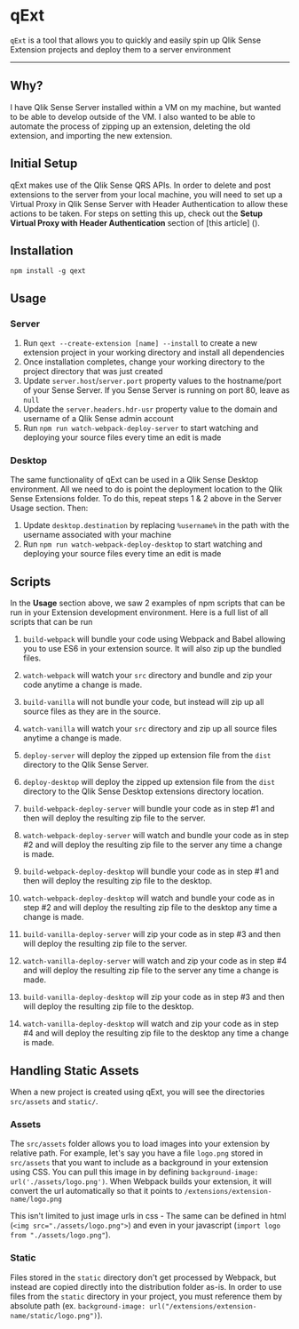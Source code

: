 # qExt

`qExt` is a tool that allows you to quickly and easily spin up Qlik Sense Extension projects and deploy them to a server environment

---

## Why?
I have Qlik Sense Server installed within a VM on my machine, but wanted to be able to develop outside of the VM. I also wanted to be able to automate the process of zipping up an extension, deleting the old extension, and importing the new extension.


## Initial Setup
qExt makes use of the Qlik Sense QRS APIs. In order to delete and post extensions to the server from your local machine, you will need to set up a Virtual Proxy in Qlik Sense Server with Header Authentication to allow these actions to be taken. For steps on setting this up, check out the **Setup Virtual Proxy with Header Authentication** section of [this article] ().


## Installation

`npm install -g qext`


## Usage

### Server
1. Run `qext --create-extension [name] --install` to create a new extension project in your working directory and install all dependencies
2. Once installation completes, change your working directory to the project directory that was just created
3. Update `server.host`/`server.port` property values to the hostname/port of your Sense Server. If you Sense Server is running on port 80, leave as `null`
4. Update the `server.headers.hdr-usr` property value to the domain and username of a Qlik Sense admin account
5. Run `npm run watch-webpack-deploy-server` to start watching and deploying your source files every time an edit is made


### Desktop
The same functionality of qExt can be used in a Qlik Sense Desktop environment. All we need to do is point the deployment location to the Qlik Sense Extensions folder. To do this, repeat steps 1 & 2 above in the Server Usage section. Then:

1. Update `desktop.destination` by replacing `%username%` in the path with the username associated with your machine
2. Run `npm run watch-webpack-deploy-desktop` to start watching and deploying your source files every time an edit is made


## Scripts
In the **Usage** section above, we saw 2 examples of npm scripts that can be run in your Extension development environment. Here is a full list of all scripts that can be run

1. `build-webpack` will bundle your code using Webpack and Babel allowing you to use ES6 in your extension source. It will also zip up the bundled files.

2. `watch-webpack` will watch your `src` directory and bundle and zip your code anytime a change is made.

3. `build-vanilla` will not bundle your code, but instead will zip up all source files as they are in the source.

4. `watch-vanilla` will watch your `src` directory and zip up all source files anytime a change is made.

5. `deploy-server` will deploy the zipped up extension file from the `dist` directory to the Qlik Sense Server.

6. `deploy-desktop` will deploy the zipped up extension file from the `dist` directory to the Qlik Sense Desktop extensions directory location.

7. `build-webpack-deploy-server` will bundle your code as in step #1 and then will deploy the resulting zip file to the server.

8. `watch-webpack-deploy-server` will watch and bundle your code as in step #2 and will deploy the resulting zip file to the server any time a change is made.

9. `build-webpack-deploy-desktop` will bundle your code as in step #1 and then will deploy the resulting zip file to the desktop.

10. `watch-webpack-deploy-desktop` will watch and bundle your code as in step #2 and will deploy the resulting zip file to the desktop any time a change is made.

11. `build-vanilla-deploy-server` will zip your code as in step #3 and then will deploy the resulting zip file to the server.

12. `watch-vanilla-deploy-server` will watch and zip your code as in step #4 and will deploy the resulting zip file to the server any time a change is made.

13. `build-vanilla-deploy-desktop` will zip your code as in step #3 and then will deploy the resulting zip file to the desktop.

14. `watch-vanilla-deploy-desktop` will watch and zip your code as in step #4 and will deploy the resulting zip file to the desktop any time a change is made.


## Handling Static Assets

When a new project is created using qExt, you will see the directories `src/assets` and `static/`.

### Assets

The `src/assets` folder allows you to load images into your extension by relative path. For example, let's say you have a file `logo.png` stored in `src/assets` that you want to include as a background in your extension using CSS. You can pull this image in by defining `background-image: url('./assets/logo.png')`. When Webpack builds your extension, it will convert the url automatically so that it points to `/extensions/extension-name/logo.png`

This isn't limited to just image urls in css - The same can be defined in html (`<img src="./assets/logo.png">`) and even in your javascript (`import logo from "./assets/logo.png"`).

### Static

Files stored in the `static` directory don't get processed by Webpack, but instead are copied directly into the distribution folder as-is. In order to use files from the `static` directory in your project, you must reference them by absolute path (ex. `background-image: url("/extensions/extension-name/static/logo.png")`).